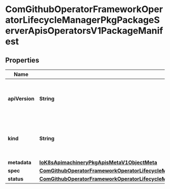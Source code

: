 
# ComGithubOperatorFrameworkOperatorLifecycleManagerPkgPackageServerApisOperatorsV1PackageManifest

## Properties
Name | Type | Description | Notes
------------ | ------------- | ------------- | -------------
**apiVersion** | **String** | APIVersion defines the versioned schema of this representation of an object. Servers should convert recognized schemas to the latest internal value, and may reject unrecognized values. More info: https://git.k8s.io/community/contributors/devel/sig-architecture/api-conventions.md#resources |  [optional]
**kind** | **String** | Kind is a string value representing the REST resource this object represents. Servers may infer this from the endpoint the client submits requests to. Cannot be updated. In CamelCase. More info: https://git.k8s.io/community/contributors/devel/sig-architecture/api-conventions.md#types-kinds |  [optional]
**metadata** | [**IoK8sApimachineryPkgApisMetaV1ObjectMeta**](IoK8sApimachineryPkgApisMetaV1ObjectMeta.md) |  |  [optional]
**spec** | [**ComGithubOperatorFrameworkOperatorLifecycleManagerPkgPackageServerApisOperatorsV1PackageManifestSpec**](ComGithubOperatorFrameworkOperatorLifecycleManagerPkgPackageServerApisOperatorsV1PackageManifestSpec.md) |  |  [optional]
**status** | [**ComGithubOperatorFrameworkOperatorLifecycleManagerPkgPackageServerApisOperatorsV1PackageManifestStatus**](ComGithubOperatorFrameworkOperatorLifecycleManagerPkgPackageServerApisOperatorsV1PackageManifestStatus.md) |  |  [optional]



